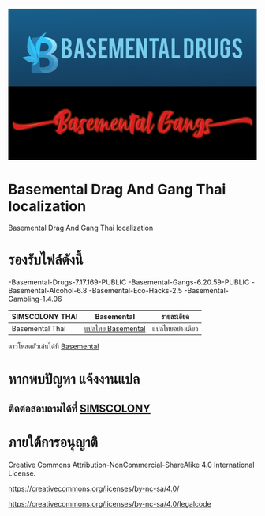 ![Basemental](https://github.com/simscolony/Basemental_TH/blob/main/269605579_2032648843563175_1381426551895061247_n.png)

# Basemental Drag And Gang Thai localization
Basemental Drag And Gang Thai localization

# รองรับไฟล์ดังนี้
-Basemental-Drugs-7.17.169-PUBLIC
-Basemental-Gangs-6.20.59-PUBLIC
-Basemental-Alcohol-6.8
-Basemental-Eco-Hacks-2.5
-Basemental-Gambling-1.4.06


| SIMSCOLONY THAI| Basemental |รายละเอียด|
| ------------- | ------------- | ------------- |
| Basemental Thai| [แปลไทย Basemental ](https://github.com/simscolony/Basemental_TH/raw/main/%5BSIMSCOLONY%5D%20Basemental%20Thai%202024.package)  |แปลไทยอย่างเดียว|

ดาวโหลดตัวเล่นได้ที่
[Basemental](https://basementalcc.com/)


# หากพบปัญหา แจ้งงานแปล
## ติดต่อสอบถามได้ที่ [SIMSCOLONY](https://github.com/simscolony/Basemental_TH/blob/main/%5BSIMSCOLONY%5D%20Basemental%20Thai%202023.package)

# ภายใต้การอนุญาติ 

Creative Commons Attribution-NonCommercial-ShareAlike 4.0 International License.

https://creativecommons.org/licenses/by-nc-sa/4.0/

https://creativecommons.org/licenses/by-nc-sa/4.0/legalcode
